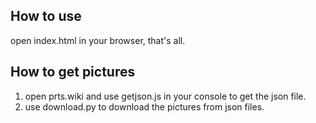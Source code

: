 ## How to use

open index.html in your browser, that's all.

## How to get pictures

1. open prts.wiki and use getjson.js in your console to get the json file.
2. use download.py to download the pictures from json files.